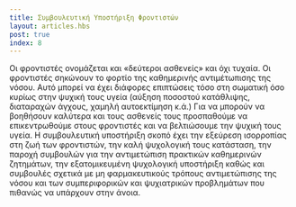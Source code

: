 ```yaml
---
title: Συμβουλευτική Υποστήριξη Φροντιστών
layout: articles.hbs
post: true
index: 8
---
```


Οι φροντιστές ονομάζεται και «δεύτεροι ασθενείς» και όχι τυχαία. Οι φροντιστές σηκώνουν το φορτίο της
καθημερινής αντιμέτωπισης
της νόσου. Αυτό μπορεί να έχει διάφορες επιπτώσεις τόσο στη σωματική όσο κυρίως στην ψυχική τους υγεία
(αύξηση
ποσοστού κατάθλιψης, διαταραχών άγχους, χαμηλή αυτοεκτίμηση κ.ά.) Για να μπορούν να βοηθήσουν καλύτερα
και τους
ασθενείς τους προσπαθούμε να επικεντρωθούμε στους φροντιστές και να βελτιώσουμε την ψυχική τους υγεία. Η
συμβουλευτική
υποστήριξη σκοπό έχει την εξεύρεση ισορροπίας στη ζωή των φροντιστών, την καλή ψυχολογική τους
κατάσταση, την παροχή
συμβουλών για την αντιμετώπιση πρακτικών καθημερινών ζητημάτων, την εξατομικευμένη ψυχολογική υποστήριξη
καθώς
και συμβουλές σχετικά με μη φαρμακευτικούς τρόπους αντιμετώπισης της νόσου και των συμπεριφορικών και
ψυχιατρικών
προβλημάτων που πιθανώς να υπάρχουν στην άνοια.